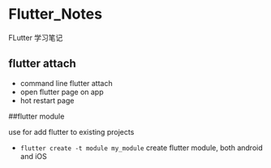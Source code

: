 # Flutter_Notes

FLutter 学习笔记

## flutter attach

- command line flutter attach
- open flutter page on app
- hot restart page



##flutter module

use for add flutter to existing projects

- ```flutter create -t module my_module``` create flutter module, both android and iOS

 


